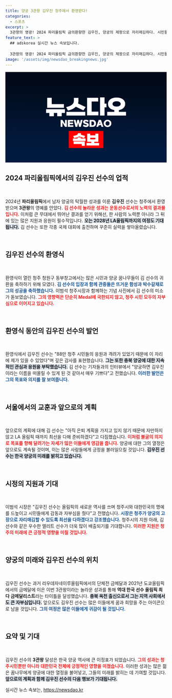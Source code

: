 ```yaml
---
title: 양궁 3관왕 김우진 청주에서 환영받다!
categories:
  - 스포츠
excerpt: >
  3관왕의 영광! 2024 파리올림픽 금의환향한 김우진, 양궁의 제왕으로 자리매김하다. 시민들의 뜨거운 환영 속에서 겸손한 소감을 전하며 LA 올림픽 준비에 만전! 청주시와 함께 양궁의 미래를 밝히고 있는 그의 이야기를 만나보세요!
feature_text: >
  ## adskorea 실시간 뉴스 속보입니다.

  3관왕의 영광! 2024 파리올림픽 금의환향한 김우진, 양궁의 제왕으로 자리매김하다. 시민들의 뜨거운 환영 속에서 겸손한 소감을 전하며 LA 올림픽 준비에 만전! 청주시와 함께 양궁의 미래를 밝히고 있는 그의 이야기를 만나보세요!
image: '/assets/img/newsdao_breakingnews.jpg'
---
```


<p><img src="/assets/img/newsdao_breakingnews.jpg" alt="adskorea 속보" /></p>

<h2 data-ke-size="size26">2024 파리올림픽에서의 김우진 선수의 업적</h2>

<p data-ke-size="size16">&nbsp;</p>

<p>2024년 <strong>파리올림픽</strong>에서 남자 양궁의 탁월한 성과를 이룬 <strong>김우진</strong> 선수는 청주에서 환영받으며 <strong>3관왕</strong>의 영예를 안았다. <b><span style="color: #ee2323;">김 선수의 놀라운 성과는 운동선수로서의 노력의 결과물입니다.</span></b> 이처럼 큰 무대에서 뛰어난 결과를 얻기 위해선, 한 사람의 노력뿐 아니라 그 뒤에 있는 많은 지원과 응원이 필수적입니다. <b><span style="background-color: #21538527;">오는 2028년 LA올림픽까지의 여정도 기대됩니다.</span></b> 김 선수는 또한 각종 국제 대회에 출전하며 꾸준히 실력을 쌓아올렸습니다. </p>

<p data-ke-size="size16">&nbsp;</p>

<h2 data-ke-size="size26">김우진 선수의 환영식</h2>

<p data-ke-size="size16">&nbsp;</p>

<p>환영식이 열린 청주 청원구 동부창고에서는 많은 시민과 양궁 꿈나무들이 김 선수의 귀환을 축하하기 위해 모였다. <b><span style="color: #1a5490;">김 선수의 입장과 함께 관중들은 뜨거운 함성과 박수갈채로 그의 성공을 축하했습니다.</span></b> 이범석 청주시장과 함께하는 기념 사진에서 김 선수의 미소가 돋보였습니다. <b><span style="color: #ee2323;">그의 영향력은 단순히 Medal에 국한되지 않고, 청주 시민 모두의 자부심으로 이어지고 있습니다.</span></b> </p>

<p data-ke-size="size16">&nbsp;</p>

<h2 data-ke-size="size26">환영식 동안의 김우진 선수의 발언</h2>

<p data-ke-size="size16">&nbsp;</p>

<p>환영식에서 김우진 선수는 "88만 청주 시민들의 응원과 격려가 있었기 때문에 이 자리에 제가 있을 수 있었다"며 깊은 감사를 표현했습니다. <b><span style="background-color: #21538527;">그는 또한 충북 양궁에 대한 지속적인 관심과 응원을 부탁했습니다.</span></b> 김 선수는 기자들과의 인터뷰에서 "양궁하면 김우진이라는 이름을 떠올릴 수 있게 된 것 같아서 매우 기쁘다"고 전했습니다. <b><span style="color: #1a5490;">이러한 발언은 그의 목표와 의지를 잘 보여줍니다.</span></b></p>

<p data-ke-size="size16">&nbsp;</p>

<h2 data-ke-size="size26">서울에서의 교훈과 앞으로의 계획</h2>

<p data-ke-size="size16">&nbsp;</p>

<p>앞으로의 계획에 대해 김 선수는 "아직 은퇴 계획을 가지고 있지 않기 때문에 자만하지 않고 LA 올림픽 때까지 최선을 다해 준비하겠다"고 다짐했습니다. <b><span style="color: #ee2323;">이처럼 불굴의 의지로 목표를 향해 달려가는 자세가 많은 이들에게 영감을 줍니다.</span></b> 양궁에 대한 그의 열정은 앞으로도 계속될 것이며, 이는 많은 사람들에게 긍정을 불러일으킬 것입니다. <b><span style="background-color: #21538527;">김우진 선수는 한국 양궁의 미래를 밝히고 있습니다.</span></b></p>

<p data-ke-size="size16">&nbsp;</p>

<h2 data-ke-size="size26">시정의 지원과 기대</h2>

<p data-ke-size="size16">&nbsp;</p>

<p>이범석 시장은 "김우진 선수는 올림픽의 새로운 역사를 쓰며 청주시와 대한민국의 명예를 드높이고 시민들에게 감동과 자부심을 줬다"고 전했습니다. <b><span style="color: #1a5490;">시장은 청주가 양궁의 고장으로 자리매김할 수 있도록 최선을 다하겠다고 강조했습니다.</span></b> 청주시의 지원 아래, 김 선수와 같은 우수한 엘리트 선수가 더욱 많이 배출되기를 기대합니다. <b><span style="color: #ee2323;">이러한 지원은 청주의 미래에 큰 긍정적 영향을 미칠 것입니다.</span></b></p>

<p data-ke-size="size16">&nbsp;</p>

<h2 data-ke-size="size26">양궁의 미래와 김우진 선수의 위치</h2>

<p data-ke-size="size16">&nbsp;</p>

<p>김우진 선수는 과거 리우데자네이루올림픽에서의 단체전 금메달과 2021년 도쿄올림픽에서의 금메달에 이은 이번 3관왕이라는 놀라운 성과를 통해 <strong>역대 한국 선수 올림픽 최다 금메달리스트</strong>라는 타이틀을 달성했습니다. <b><span style="background-color: #21538527;">충북 옥천 출신으로서 그는 지역 사회에서도 큰 자부심입니다.</span></b> 앞으로도 김우진 선수는 많은 이들에게 꿈과 희망을 주는 아이콘으로 남을 것입니다. <b><span style="color: #1a5490;">그의 여정은 많은 이들에게 귀감이 될 것입니다.</span></b></p>

<p data-ke-size="size16">&nbsp;</p>

<h2 data-ke-size="size26">요약 및 기대</h2>

<p data-ke-size="size16">&nbsp;</p>

<p>김우진 선수의 <strong>3관왕</strong> 달성은 한국 양궁 역사에 큰 이정표가 되었습니다. <b><span style="color: #ee2323;">그의 성과는 청주시민뿐만 아니라 대한민국 전체에 긍정적인 영향을 미쳤습니다.</span></b> 이러한 성과는 많은 젊은 꿈나무에게 양궁에 대한 열정을 불어넣고, 그들의 미래를 밝히는 데 기여할 것입니다. <b><span style="background-color: #21538527;">앞으로의 계획과 함께 김우진 선수의 다음 행보가 기대됩니다.</span></b></p>
실시간 뉴스 속보는, <a href="https://newsdao.kr" rel="dofollow">https://newsdao.kr</a>


